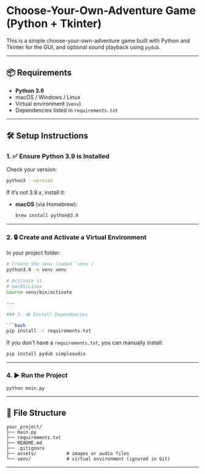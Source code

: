 # Choose-Your-Own-Adventure Game (Python + Tkinter)

This is a simple choose-your-own-adventure game built with Python and Tkinter for the GUI, and optional sound playback using `pydub`.

---

## 📦 Requirements

- **Python 3.9**
- macOS / Windows / Linux
- Virtual environment (`venv`)
- Dependencies listed in `requirements.txt`

---

## 🛠️ Setup Instructions

### 1. ✅ Ensure Python 3.9 is Installed

Check your version:
```bash
python3 --version
```

If it’s not 3.9.x, install it:

- **macOS** (via Homebrew):
  ```bash
  brew install python@3.9
  ```
---

### 2. 🔒 Create and Activate a Virtual Environment

In your project folder:

```bash
# Create the venv (named `venv`)
python3.9 -m venv venv

# Activate it
# macOS/Linux
source venv/bin/activate

---

### 3. 📥 Install Dependencies

```bash
pip install -r requirements.txt
```

If you don't have a `requirements.txt`, you can manually install:

```bash
pip install pydub simpleaudio
```

---

### 4. ▶️ Run the Project

```bash
python main.py
```

---

## 📁 File Structure

```
your_project/
├── main.py
├── requirements.txt
├── README.md
├── .gitignore
├── assets/           # images or audio files
└── venv/             # virtual environment (ignored in Git)
```

---
